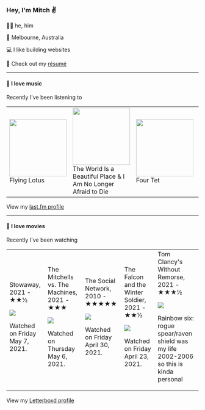 <article><h3>Hey, I&#x27;m Mitch ✌️</h3><section><p>🙆‍♂️ he, him</p><p>📍 Melbourne, Australia</p><p>💻 I like building websites</p><p>📝 Check out my <a href="https://github.com/my-slab/resume">résumé</a></p></section><hr/><section><h4>💽 I love music</h4><p>Recently I&#x27;ve been listening to</p><table><tbody><td><img src="https://lastfm.freetls.fastly.net/i/u/174s/50227cde795b4702c7b4d7ddcf0b85ff.png" height="150px" alt="" role="presentation"/><br/>Flying Lotus</td><td><img src="https://lastfm.freetls.fastly.net/i/u/174s/640a079125b040d7b3a26beebad91a2b.png" height="150px" alt="" role="presentation"/><br/>The World Is a Beautiful Place &amp; I Am No Longer Afraid to Die</td><td><img src="https://lastfm.freetls.fastly.net/i/u/174s/b18a7bf5b1354938c924ab0bc1d5bbde.png" height="150px" alt="" role="presentation"/><br/>Four Tet</td><td><img src="https://lastfm.freetls.fastly.net/i/u/174s/4be1fbd9d6734fa6a9185f5654b03795.png" height="150px" alt="" role="presentation"/><br/>Asobi Seksu</td><td><img src="https://lastfm.freetls.fastly.net/i/u/174s/44d470d009d24d658d0d2b2bcaa2bcd2.png" height="150px" alt="" role="presentation"/><br/>Trent Reznor and Atticus Ross</td></tbody></table><span>View my <a href="https://www.last.fm/user/mylsb">last.fm profile</a></span></section><hr/><section><h4>📼 I love movies</h4><p>Recently I&#x27;ve been watching</p><table><tbody><td>Stowaway, 2021 - ★★½<br/><span> <p><img src="https://a.ltrbxd.com/resized/film-poster/4/8/8/1/0/6/488106-stowaway-0-500-0-750-crop.jpg?k=2adb143703"/></p> <p>Watched on Friday May 7, 2021.</p> </span></td><td>The Mitchells vs. The Machines, 2021 - ★★★<br/><span> <p><img src="https://a.ltrbxd.com/resized/film-poster/4/3/1/8/8/8/431888-the-mitchells-vs-the-machines-0-500-0-750-crop.jpg?k=fdc12b2a91"/></p> <p>Watched on Thursday May 6, 2021.</p> </span></td><td>The Social Network, 2010 - ★★★★★<br/><span> <p><img src="https://a.ltrbxd.com/resized/sm/upload/nw/cm/pa/ai/sGQv3ZMZBDBnl3z42Q0mEQ5uiDe-0-500-0-750-crop.jpg?k=8e1442ce94"/></p> <p>Watched on Friday April 30, 2021.</p> </span></td><td>The Falcon and the Winter Soldier, 2021 - ★★½<br/><span> <p><img src="https://a.ltrbxd.com/resized/film-poster/6/7/1/8/1/4/671814-the-falcon-and-the-winter-soldier-0-500-0-750-crop.jpg?k=71aa24edef"/></p> <p>Watched on Friday April 23, 2021.</p> </span></td><td>Tom Clancy&#x27;s Without Remorse, 2021 - ★★★½<br/><span> <p><img src="https://a.ltrbxd.com/resized/film-poster/4/9/5/7/0/6/495706-tom-clancy-s-without-remorse-0-500-0-750-crop.jpg?k=b8f59cda63"/></p> <p>Rainbow six: rogue spear/raven shield was my life 2002-2006 so this is kinda personal</p> </span></td></tbody></table><span>View my <a href="https://letterboxd.com/myslab/">Letterboxd profile</a></span></section></article>